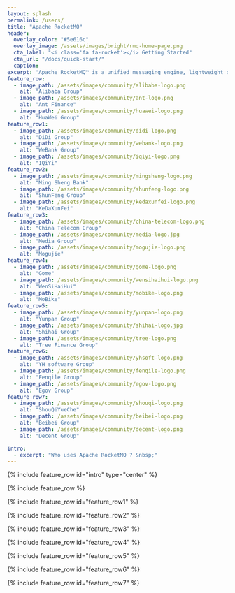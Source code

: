 ```yaml
---
layout: splash
permalink: /users/
title: "Apache RocketMQ"
header:
  overlay_color: "#5e616c"
  overlay_image: /assets/images/bright/rmq-home-page.png
  cta_label: "<i class='fa fa-rocket'></i> Getting Started"
  cta_url: "/docs/quick-start/"
  caption:
excerpt: 'Apache RocketMQ™ is a unified messaging engine, lightweight data processing platform.<br /> <small><a href="/release_notes/release-notes-4.9.2/">Latest release v4.9.2</a></small><br /><br /> {::nomarkdown}<iframe style="display: inline-block;" src="https://ghbtns.com/github-btn.html?user=apache&repo=rocketmq&type=star&count=true&size=large" frameborder="0" scrolling="0" width="160px" height="30px"></iframe> <iframe style="display: inline-block;" src="https://ghbtns.com/github-btn.html?user=apache&repo=rocketmq&type=fork&count=true&size=large" frameborder="0" scrolling="0" width="158px" height="30px"></iframe>{:/nomarkdown}'
feature_row:
  - image_path: /assets/images/community/alibaba-logo.png
    alt: "Alibaba Group"
  - image_path: /assets/images/community/ant-logo.png
    alt: "Ant Finance"
  - image_path: /assets/images/community/huawei-logo.png
    alt: "HuaWei Group"
feature_row1:
  - image_path: /assets/images/community/didi-logo.png
    alt: "DiDi Group"
  - image_path: /assets/images/community/webank-logo.png
    alt: "WeBank Group"
  - image_path: /assets/images/community/iqiyi-logo.png
    alt: "IQiYi"
feature_row2:
  - image_path: /assets/images/community/mingsheng-logo.png
    alt: "Ming Sheng Bank"
  - image_path: /assets/images/community/shunfeng-logo.png
    alt: "ShunFeng Group"
  - image_path: /assets/images/community/kedaxunfei-logo.png
    alt: "KeDaXunFei"
feature_row3:
  - image_path: /assets/images/community/china-telecom-logo.png
    alt: "China Telecom Group"
  - image_path: /assets/images/community/media-logo.jpg
    alt: "Media Group"
  - image_path: /assets/images/community/mogujie-logo.png
    alt: "Mogujie"
feature_row4:
  - image_path: /assets/images/community/gome-logo.png
    alt: "Gome"
  - image_path: /assets/images/community/wensihaihui-logo.png
    alt: "WenSiHaiHui"
  - image_path: /assets/images/community/mobike-logo.png
    alt: "MoBike"
feature_row5:
  - image_path: /assets/images/community/yunpan-logo.png
    alt: "Yunpan Group"
  - image_path: /assets/images/community/shihai-logo.jpg
    alt: "Shihai Group"
  - image_path: /assets/images/community/tree-logo.png
    alt: "Tree Finance Group"
feature_row6:
  - image_path: /assets/images/community/yhsoft-logo.png
    alt: "YH software Group"
  - image_path: /assets/images/community/fenqile-logo.png
    alt: "Fenqile Group"
  - image_path: /assets/images/community/egov-logo.png
    alt: "Egov Group"
feature_row7:
  - image_path: /assets/images/community/shouqi-logo.png
    alt: "ShouQiYueChe"
  - image_path: /assets/images/community/beibei-logo.png
    alt: "Beibei Group"
  - image_path: /assets/images/community/decent-logo.png
    alt: "Decent Group"

intro:
  - excerpt: "Who uses Apache RocketMQ ? &nbsp;"
---
```


{% include feature_row id="intro" type="center" %}

{% include feature_row %}

{% include feature_row id="feature_row1" %}

{% include feature_row id="feature_row2" %}

{% include feature_row id="feature_row3" %}

{% include feature_row id="feature_row4" %}

{% include feature_row id="feature_row5" %}

{% include feature_row id="feature_row6" %}

{% include feature_row id="feature_row7" %}
